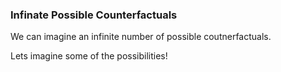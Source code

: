 ### Infinate Possible Counterfactuals

We can imagine an infinite number of possible coutnerfactuals. 

Lets imagine some of the possibilities! 


